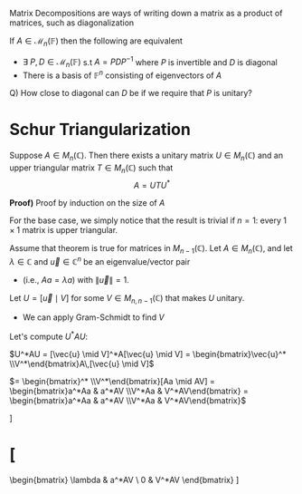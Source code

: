 Matrix Decompositions are ways of writing down a matrix as a product of matrices, such as diagonalization

If $A\in \mathcal{M}_{n}(\mathbb{F})$ then the following are equivalent
- $\exists \text{ }P,D\in \mathcal{M}_{n}(\mathbb{F})$ s.t $A=PDP^{-1}$ where $P$ is invertible and $D$ is diagonal
- There is a basis of $\mathbb{F}^{n}$ consisting of eigenvectors of $A$

Q) How close to diagonal can $D$ be if we require that $P$ is unitary?

# Schur Triangularization
Suppose $A \in M_n(\mathbb{C})$. Then there exists a unitary matrix $U \in M_n(\mathbb{C})$ and an upper triangular matrix $T \in M_n(\mathbb{C})$ such that  
$$A = U T U^*$$

**Proof)** 
Proof by induction on the size of $A$

For the base case, we simply notice that the result is trivial if $n = 1$: every $1 \times 1$ matrix is upper triangular.

Assume that theorem is true for matrices in $M_{n-1}(\mathbb{C})$. 
Let $A \in M_n(\mathbb{C})$, and let $\lambda \in \mathbb{C}$ and $\vec{u} \in \mathbb{C}^n$ be an eigenvalue/vector pair 
- (i.e., $Aa = \lambda a$) with $\|\vec{u}\| = 1$.

Let $U = [\vec{u} \mid V]$ for some $V \in M_{n,n-1}(\mathbb{C})$ that makes $U$ unitary.
- We can apply Gram-Schmidt to find $V$

Let's compute $U^*AU$:

$U^*AU = [\vec{u} \mid V]^*A[\vec{u} \mid V] = \begin{bmatrix}\vec{u}^* \\V^*\end{bmatrix}A\,[\vec{u} \mid V]$

$= \begin{bmatrix}^* \\V^*\end{bmatrix}[Aa \mid AV] = \begin{bmatrix}a^*Aa & a^*AV \\V^*Aa & V^*AV\end{bmatrix} = \begin{bmatrix}a^*Aa & a^*AV \\V^*Aa & V^*AV\end{bmatrix}$

\]

\[
= 
\begin{bmatrix}
\lambda & a^*AV \\
0 & V^*AV
\end{bmatrix}
\]
